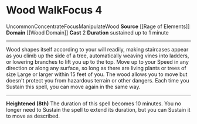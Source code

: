 ﻿---
actions: '[two-actions]'
area: null
bloodline: null
component: null
cost: null
deity: null
domain:
- '[[DATABASE/domain/Wood Domain|Wood]]'
duration: sustained up to 1 minute
element: Wood
heighten: 8th
heighten_level: 4, 8
id: '1419'
lesson: null
level: '4'
mystery: null
name: Wood Walk
patron_theme: null
range: null
rarity: Uncommon
requirement: null
saving_throw: null
school: null
source: '[[DATABASE/source/Rage of Elements|Rage of Elements]]'
target: null
tradition: null
trait:
- '[[DATABASE/trait/Concentrate|Concentrate]]'
- '[[DATABASE/trait/Focus|Focus]]'
- '[[DATABASE/trait/Manipulate|Manipulate]]'
- '[[DATABASE/trait/Uncommon|Uncommon]]'
- '[[DATABASE/trait/Wood|Wood]]'
trigger: null
type: Focus

---
# Wood Walk<span class="item-type">Focus 4</span>

<span class="trait-uncommon item-trait">Uncommon</span><span class="item-trait">Concentrate</span><span class="item-trait">Focus</span><span class="item-trait">Manipulate</span><span class="item-trait">Wood</span>
**Source** [[Rage of Elements]]
**Domain** [[Wood Domain]]
**Cast** <span class="action-icon">2</span> 
**Duration** sustained up to 1 minute

---
Wood shapes itself according to your will readily, making staircases appear as you climb up the side of a tree, automatically weaving vines into ladders, or lowering branches to lift you up to the top. Move up to your Speed in any direction or along any surface, so long as there are living plants or trees of size Large or larger within 15 feet of you. The wood allows you to move but doesn't protect you from hazardous terrain or other dangers.
 Each time you Sustain this spell, you can move again in the same way.

---
**Heightened (8th)** The duration of this spell becomes 10 minutes. You no longer need to Sustain the spell to extend its duration, but you can Sustain it to move as described.